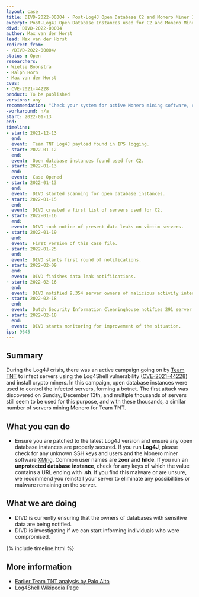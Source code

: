 ```yaml
---
layout: case
title: DIVD-2022-00004 - Post-Log4J Open Database C2 and Monero Miner Infections
excerpt: Post-Log4J Open Database Instances used for C2 and Monero Miner Infections.
divd: DIVD-2022-00004
author: Max van der Horst
lead: Max van der Horst
redirect_from:
- /DIVD-2022-00004/
status : Open
researchers:
- Wietse Boonstra
- Ralph Horn
- Max van der Horst
cves:
- CVE-2021-44228
product: To be published
versions: any
recommendation: "Check your system for active Monero mining software, check for unknown users and SSH keys, and when applicable ensure your database instances are properly secured."
-workaround: n/a
start: 2022-01-13
end:
timeline:
- start: 2021-12-13
  end:
  event:  Team TNT Log4J payload found in IPS logging.
- start: 2022-01-12
  end:
  event:  Open database instances found used for C2.
- start: 2022-01-13
  end:
  event:  Case Opened
- start: 2022-01-13
  end:
  event:  DIVD started scanning for open database instances.
- start: 2022-01-15
  end:
  event:  DIVD created a first list of servers used for C2.
- start: 2022-01-16
  end:
  event:  DIVD took notice of present data leaks on victim servers.
- start: 2022-01-19
  end:
  event:  First version of this case file.
- start: 2022-01-25
  end:
  event:  DIVD starts first round of notifications.
- start: 2022-02-09
  end:
  event:  DIVD finishes data leak notifiications.
- start: 2022-02-16
  end:
  event:  DIVD notified 9.354 server owners of malicious activity internationally.
- start: 2022-02-18
  end:
  event:  Dutch Security Information Clearinghouse notifies 291 server owners within the Netherlands.
- start: 2022-02-18
  end:
  event:  DIVD starts monitoring for improvement of the situation.
ips: 9645
---
```

## Summary

During the Log4J crisis, there was an active campaign going on by [Team TNT](https://attack.mitre.org/groups/G0139/) to infect servers using the Log4Shell vulnerability ([CVE-2021-44228](https://nvd.nist.gov/vuln/detail/CVE-2021-44228)) and install crypto miners. In this campaign, open database instances were used to control the infected servers, forming a botnet. The first attack was discovered on Sunday, December 13th, and multiple thousands of servers still seem to be used for this purpose, and with these thousands, a similar number of servers mining Monero for Team TNT.

## What you can do

* Ensure you are patched to the latest Log4J version and ensure any open database instances are properly secured. If you run **Log4J**, please check for any unknown SSH keys and users and the Monero miner software [XMrig](https://github.com/xmrig/xmrig). Common user names are **zoor** and **hilde**. If you run an **unprotected database instance**, check for any keys of which the value contains a URL ending with **.sh**. If you find this malware or are unsure, we recommend you reinstall your server to eliminate any possibilities or malware remaining on the server.

## What we are doing

* DIVD is currently ensuring that the owners of databases with sensitive data are being notified.
* DIVD is investigating if we can start informing individuals who were compromised.

{% include timeline.html %}

## More information
* [Earlier Team TNT analysis by Palo Alto](https://unit42.paloaltonetworks.com/teamtnt-cryptojacking-watchdog-operations/)
* [Log4Shell Wikipedia Page](https://en.wikipedia.org/wiki/Log4Shell)
